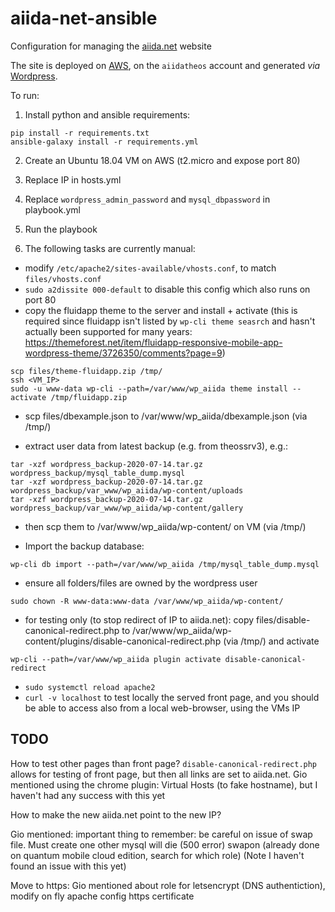 # aiida-net-ansible

Configuration for managing the [aiida.net](http://www.aiida.net/) website

The site is deployed on [AWS](https://console.aws.amazon.com/ec2/v2/home?region=us-east-1), on the `aiidatheos` account and generated *via* [Wordpress](https://wordpress.org/).

To run:

1. Install python and ansible requirements:

```console
pip install -r requirements.txt
ansible-galaxy install -r requirements.yml
```

2. Create an Ubuntu 18.04 VM on AWS (t2.micro and expose port 80)

3. Replace IP in hosts.yml

4. Replace `wordpress_admin_password` and `mysql_dbpassword` in playbook.yml

5. Run the playbook

6. The following tasks are currently manual:

- modify `/etc/apache2/sites-available/vhosts.conf`, to match `files/vhosts.conf`
- `sudo a2dissite 000-default` to disable this config which also runs on port 80
- copy the fluidapp theme to the server and install + activate
  (this is required since fluidapp isn't listed by `wp-cli theme seasrch` and hasn't actually been supported for many years: <https://themeforest.net/item/fluidapp-responsive-mobile-app-wordpress-theme/3726350/comments?page=9>)

```console
scp files/theme-fluidapp.zip /tmp/
ssh <VM_IP>
sudo -u www-data wp-cli --path=/var/www/wp_aiida theme install --activate /tmp/fluidapp.zip
```

- scp files/dbexample.json to /var/www/wp_aiida/dbexample.json (via /tmp/)

- extract user data from latest backup (e.g. from theossrv3), e.g.:

```console
tar -xzf wordpress_backup-2020-07-14.tar.gz wordpress_backup/mysql_table_dump.mysql
tar -xzf wordpress_backup-2020-07-14.tar.gz wordpress_backup/var_www/wp_aiida/wp-content/uploads
tar -xzf wordpress_backup-2020-07-14.tar.gz wordpress_backup/var_www/wp_aiida/wp-content/gallery
```

- then scp them to /var/www/wp_aiida/wp-content/ on VM (via /tmp/)

- Import the backup database:

```console
wp-cli db import --path=/var/www/wp_aiida /tmp/mysql_table_dump.mysql
```

- ensure all folders/files are owned by the wordpress user

```console
sudo chown -R www-data:www-data /var/www/wp_aiida/wp-content/
```

- for testing only (to stop redirect of IP to aiida.net):
  copy files/disable-canonical-redirect.php to /var/www/wp_aiida/wp-content/plugins/disable-canonical-redirect.php (via /tmp/) and activate

```console
wp-cli --path=/var/www/wp_aiida plugin activate disable-canonical-redirect
```

- `sudo systemctl reload apache2`
- `curl -v localhost` to test locally the served front page, and you should be able to access also from a local web-browser, using the VMs IP

## TODO

How to test other pages than front page?
`disable-canonical-redirect.php` allows for testing of front page, but then all links are set to aiida.net.
Gio mentioned using the chrome plugin: Virtual Hosts (to fake hostname), but I haven't had any success with this yet

How to make the new aiida.net point to the new IP?

Gio mentioned: important thing to remember: be careful on issue of swap file. Must create one other mysql will die (500 error)
swapon (already done on quantum mobile cloud edition, search for which role)
(Note I haven't found an issue with this yet)

Move to https: Gio mentioned about role for letsencrypt (DNS authentiction), modify on fly apache config https certificate
